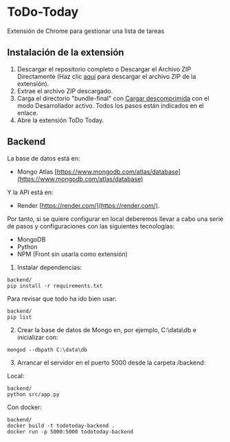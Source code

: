 # ToDo-Today

Extensión de Chrome para gestionar una lista de tareas

## Instalación de la extensión

1. Descargar el repositorio completo o Descargar el Archivo ZIP Directamente (Haz clic [aquí](/judifede/ToDo-Today/raw/main/bundle-final.zip) para descargar el archivo ZIP de la extensión).
2. Extrae el archivo ZIP descargado.
3. Carga el directorio "bundle-final" con [Cargar descomprimida](https://developer.chrome.com/docs/extensions/mv3/getstarted/development-basics/#load-unpacked) con el modo Desarrollador activo. Todos los pasos están indicados en el enlace.
4. Abre la extensión ToDo Today.

## Backend

La base de datos está en:

- Mongo Atlas [https://www.mongodb.com/atlas/database](https://www.mongodb.com/atlas/database)

Y la API está en:

- Render [https://render.com/](https://render.com/).

Por tanto, si se quiere configurar en local deberemos llevar a cabo una serie de pasos y configuraciones con las siguientes tecnologías:

- MongoDB
- Python
- NPM (Front sin usarla como extensión)

1. Instalar dependencias:

```
backend/
pip install -r requirements.txt
```

Para revisar que todo ha ido bien usar:

```
backend/
pip list
```

2. Crear la base de datos de Mongo en, por ejemplo, C:\data\db e inicializar con:

```
mongod --dbpath C:\data\db
```

3. Arrancar el servidor en el puerto 5000 desde la carpeta /backend:

Local:

```
backend/
python src/app.py
```

Con docker:

```
backend/
docker build -t todotoday-backend .
docker run -p 5000:5000 todotoday-backend
```
